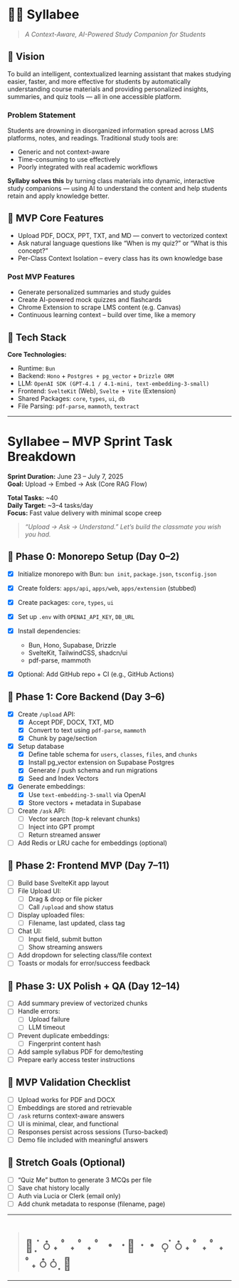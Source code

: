 # 🌼🐝 Syllabee
> _A Context-Aware, AI-Powered Study Companion for Students_

## 🌱 Vision

To build an intelligent, contextualized learning assistant that makes studying easier, faster, and more effective for students by automatically understanding course materials and providing personalized insights, summaries, and quiz tools — all in one accessible platform.


###  Problem Statement

Students are drowning in disorganized information spread across LMS platforms, notes, and readings. Traditional study tools are:
- Generic and not context-aware
- Time-consuming to use effectively
- Poorly integrated with real academic workflows

**Syllaby solves this** by turning class materials into dynamic, interactive study companions — using AI to understand the content and help students retain and apply knowledge better.

## 🌻 MVP Core Features

- Upload PDF, DOCX, PPT, TXT, and MD — convert to vectorized context
- Ask natural language questions like “When is my quiz?” or “What is this concept?”
- Per-Class Context Isolation – every class has its own knowledge base
### Post MVP Features
- Generate personalized summaries and study guides
- Create AI-powered mock quizzes and flashcards
- Chrome Extension to scrape LMS content (e.g. Canvas)
- Continuous learning context – build over time, like a memory

## 🍯 Tech Stack

**Core Technologies:**
- Runtime: `Bun`
- Backend: `Hono` + `Postgres + pg_vector` + `Drizzle ORM`
- LLM: `OpenAI SDK (GPT-4.1 / 4.1-mini, text-embedding-3-small)`
- Frontend: `SvelteKit` (Web), `Svelte + Vite` (Extension)
- Shared Packages: `core`, `types`, `ui`, `db`
- File Parsing: `pdf-parse`, `mammoth`, `textract`

---
#  Syllabee – MVP Sprint Task Breakdown

**Sprint Duration:** June 23 – July 7, 2025  
**Goal:** Upload → Embed → Ask (Core RAG Flow)


**Total Tasks:** ~40  
**Daily Target:** ~3–4 tasks/day  
**Focus:** Fast value delivery with minimal scope creep

> _“Upload → Ask → Understand.” Let’s build the classmate you wish you had._


## 🌱 Phase 0: Monorepo Setup (Day 0–2)

- [x] Initialize monorepo with Bun: `bun init`, `package.json`, `tsconfig.json`
- [x] Create folders: `apps/api`, `apps/web`, `apps/extension` (stubbed)
- [x] Create packages: `core`, `types`, `ui`
- [x] Set up `.env` with `OPENAI_API_KEY`, `DB_URL`
- [x] Install dependencies:
  - Bun, Hono, Supabase, Drizzle
  - SvelteKit, TailwindCSS, shadcn/ui
  - pdf-parse, mammoth
- [x] Optional: Add GitHub repo + CI (e.g., GitHub Actions)


## 🥀 Phase 1: Core Backend (Day 3–6)

- [x] Create `/upload` API:
  - [x] Accept PDF, DOCX, TXT, MD
  - [x] Convert to text using `pdf-parse`, `mammoth`
  - [x] Chunk by page/section
- [x] Setup database
  - [x] Define table schema for `users`, `classes`, `files`, and `chunks`
  - [x] Install pg_vector extension on Supabase Postgres
  - [x] Generate / push schema and run migrations
  - [x] Seed and Index Vectors
- [x] Generate embeddings:
  - [x] Use `text-embedding-3-small` via OpenAI
  - [x] Store vectors + metadata in Supabase
- [ ] Create `/ask` API:
  - [ ] Vector search (top-k relevant chunks)
  - [ ] Inject into GPT prompt
  - [ ] Return streamed answer
- [ ] Add Redis or LRU cache for embeddings (optional)

## 🌹 Phase 2: Frontend MVP (Day 7–11)

- [ ] Build base SvelteKit app layout
- [ ] File Upload UI:
  - [ ] Drag & drop or file picker
  - [ ] Call `/upload` and show status
- [ ] Display uploaded files:
  - [ ] Filename, last updated, class tag
- [ ] Chat UI:
  - [ ] Input field, submit button
  - [ ] Show streaming answers
- [ ] Add dropdown for selecting class/file context
- [ ] Toasts or modals for error/success feedback

## 🌷 Phase 3: UX Polish + QA (Day 12–14)

- [ ] Add summary preview of vectorized chunks
- [ ] Handle errors:
  - [ ] Upload failure
  - [ ] LLM timeout
- [ ] Prevent duplicate embeddings:
  - [ ] Fingerprint content hash
- [ ] Add sample syllabus PDF for demo/testing
- [ ] Prepare early access tester instructions

## 🌸 MVP Validation Checklist

- [ ] Upload works for PDF and DOCX
- [ ] Embeddings are stored and retrievable
- [ ] `/ask` returns context-aware answers
- [ ] UI is minimal, clear, and functional
- [ ] Responses persist across sessions (Turso-backed)
- [ ] Demo file included with meaningful answers

## 💐 Stretch Goals (Optional)

- [ ] “Quiz Me” button to generate 3 MCQs per file
- [ ] Save chat history locally
- [ ] Auth via Lucia or Clerk (email only)
- [ ] Add chunk metadata to response (filename, page)

---
> # 🌻   ᜓ  ᜒ  𖬰  ˖  ﾟ ˖  ﾟ ˖  ﾟ ・  ᠂  🐝  ᠂   ・    ᜓ  ᜒ  𖬰  ˖  ﾟ ˖  ﾟ ˖  ﾟ˖ 𖬰  ᜒ  ᜓ  🍯
---
